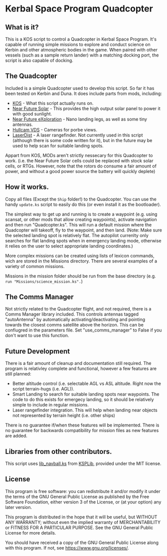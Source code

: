 # Kerbal Space Program Quadcopter

## What is it?

This is a KOS script to control a Quadcopter in Kerbal Space Program. It's capable of running simple missions to explore and conduct science on Kerbin and other atmospheric bodies in the game. When paired with other vessels (such as a sample return lander) with a matching docking port, the script is also capable of docking. 

## The Quadcopter 

Included is a simple Quadcopter used to develop this script. So far it has been tested on Kerbin and Duna. It does include parts from mods, including:

- [KOS](https://forum.kerbalspaceprogram.com/index.php?/topic/165628-ksp-1101-and-111-kos-v1310-kos-scriptable-autopilot-system/) - What this script actually runs on.
- [Near Future Solar](https://forum.kerbalspaceprogram.com/index.php?/topic/155465-most-112x-near-future-technologies-august-26/) - This provides the high output solar panel to power it with good sunlight.
- [Near Future eXploration](https://forum.kerbalspaceprogram.com/index.php?/topic/155465-most-112x-near-future-technologies-august-26/) - Nano landing legs, as well as some tiny antennas. 
- [Hullcam VDS](http://forum.kerbalspaceprogram.com/index.php?/topic/145633-113-hullcam-vds-continued/&do=findComment&comment=2710247) - Cameras for porbe views.
- [LaserDist](http://forum.kerbalspaceprogram.com/index.php?/topic/141697-*) - A laser rangefinder. Not currently used in this script (although there is some code written for it), but in the future may be used to help scan for suitable landing spots. 

Appart from KOS, MODs aren't strictly nessecary for this Quadcopter to work. (i.e. the Near Future Solar cells could be replaced with stock solar cells, or RTGs. However, note that the rotors do consume a fair amount of power, and without a good power source the battery will quickly deplete)

## How it works. 

Copy all files (Except the `Ship` folder!) to the Quadcopter. You can use the handy `update.ks` script to easily do this (or even install it as the bootloader).

The simplest way to get up and running is to create a waypoint (e.g. using scansat, or other mods that allow creating waypoints), activate navigation and then run "Quadcopter.ks". This will run a default mission where the Quadcopter will takeoff, fly to the waypoint, and then land. (Note: Make sure the selected landing spot is relatively flat. The autopilot currenlty only searches for flat landing spots when in emergency landing mode, otherwise it relies on the user to select appropriate landing coordinates.)

More complex missions can be created using lists of lexicon commands, wich are stored in the Missions directory. There are several examples of a variety of common missions.

Missions in the mission folder should be run from the base directory (e.g. `run "Missions/science_mission.ks".`)

## The Comms Manager

Not strictly related to the Quadcopter flight, and not required, there is a Comms Manager library included. This controls antennas tagged "autoAntenna" by automatically activating/deactivating and pointing towards the closest comms satellite above the horizon. This can be confiugred in the parameters file. Set "use_comms_manager" to False if you don't want to use this function. 

## Future Development

There is a fair amount of cleanup and documentation still required. The program is relativley complete and functional, however a few features are still planned:
- Better altitude control (i.e. selectable AGL vs ASL altitude. Right now the script terrain-hugs (i.e. AGL)).
- Smart Landing to search for suitable landing spots near waypoints. The code to do this exists for emergecy landing, so it should be relatively simple to include in regular missions. 
- Laser rangefinder integration. This will help when landing near objects not represented by terrain height (i.e. other ships)

There is no guarantee if/when these features will be implemented. 
There is no guarantee for backwards compatibility for mission files as new features are added. 

## Libraries from other contributors.

This script uses [lib_navball.ks](https://github.com/KSP-KOS/KSLib/blob/master/library/lib_navball.ks) from [KSPLib](https://github.com/KSP-KOS/KSLib), provided under the MIT license. 

## License

This program is free software: you can redistribute it and/or modify it under the terms of the GNU General Public License as published by the Free Software Foundation, either version 3 of the License, or (at your option) any later version.

This program is distributed in the hope that it will be useful, but WITHOUT ANY WARRANTY; without even the implied warranty of MERCHANTABILITY or FITNESS FOR A PARTICULAR PURPOSE. See the GNU General Public License for more details.

You should have received a copy of the GNU General Public License along with this program. If not, see <https://www.gnu.org/licenses/>. 